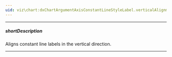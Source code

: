 ```yaml
---
uid: viz\chart:dxChartArgumentAxisConstantLineStyleLabel.verticalAlignment
---
```

---
##### shortDescription
Aligns constant line labels in the vertical direction.

---
